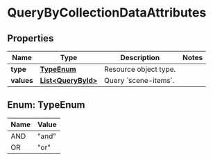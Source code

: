 

# QueryByCollectionDataAttributes


## Properties

Name | Type | Description | Notes
------------ | ------------- | ------------- | -------------
**type** | [**TypeEnum**](#TypeEnum) | Resource object type. | 
**values** | [**List&lt;QueryById&gt;**](QueryById.md) | Query &#x60;scene-items&#x60;. | 



## Enum: TypeEnum

Name | Value
---- | -----
AND | &quot;and&quot;
OR | &quot;or&quot;



